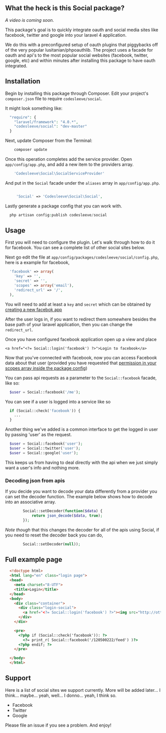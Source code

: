 ## What the heck is this Social package?

*_A video is coming soon._*

This package's goal is to quickly integrate oauth and social media sites like facebook, twitter and google into your laravel 4 application.

We do this with a preconfigured setup of oauth plugins that piggybacks off of the very popular lusitanian/phpoauthlib. The project uses a facade for oauth and api's to the most popular social websites (facebook, twitter, google, etc) and within minutes after installing this package to have oauth integrated.

## Installation

Begin by installing this package through Composer. Edit your project's `composer.json` file to require `codesleeve/social`.

It might look something like:

```php
  "require": {
    "laravel/framework": "4.0.*",
  	"codesleeve/social": "dev-master"
  }
```

Next, update Composer from the Terminal:

```php
    composer update
```

Once this operation completes add the service provider. Open `app/config/app.php`, and add a new item to the providers array.

```php
    'Codesleeve\Social\SocialServiceProvider'
```

And put in the `Social` facade under the `aliases` array in `app/config/app.php`.

```php

     'Social' => 'Codesleeve\Social\Social',
```

Lastly generate a package config that you can work with.

```php
  php artisan config:publish codesleeve/social
```

## Usage

First you will need to configure the plugin. Let's walk through how to do it for facebook. You can see a complete list of other social sites below.

Next go edit the file at `app/config/packages/codesleeve/social/config.php`, here is a example for facebook,

```php
  'facebook' => array(
  	'key' => '',
  	'secret' => '',
  	'scopes' => array('email'),
  	'redirect_url' => '/',
  ),
```

You will need to add at least a `key` and `secret` which can be obtained by [creating a new facebok app][dev_facebook]

After the user logs in, if you want to redirect them somewhere besides the base path of your laravel application, then you can change the `redirect_url`.

Once you have configured facebook application open up a view and place

    <a href="<?= Social::login('facebook') ?>">Login to facebook</a>

Now that you've connected with facebook, now you can access Facebook data about that user (provided you have requested that [permission in your scopes array inside the package config](https://developers.facebook.com/docs/reference/login/#permissions)) 

You can pass api requests as a parameter to the `Social::facebook` facade, like so:

```php
  $user = Social::facebook('/me');
```

You can see if a user is logged into a service like so

```php
  if (Social::check('facebook')) {
    ...
  }
```

Another thing we've added is a common interface to get the logged in user by passing 'user' as the request.

```php
  $user = Social::facebook('user');
  $user = Social::twitter('user');
  $user = Social::google('user');
```

This keeps us from having to deal directly with the api when we just simply want a user's info and nothing more.

### Decoding json from apis

If you decide you want to decode your data differently from a provider you can set the decoder function. The example below shows how to decode into an associative array. 

```php
        Social::setDecoder(function($data) {
            return json_decode($data, true);
        });
```

*_Note though_* that this changes the decoder for all of the apis using Social, if you need to reset the decoder back you can do,

```php
        Social::setDecoder(null));
```

## Full example page

```html
  <!doctype html>
  <html lang="en" class="login page">
  <head>
    <meta charset="8-UTF">
    <title>Login</title>
  </head>
  <body>
    <div class="container">
      <div class="login-social">
        <a href="<?= Social::login('facebook') ?>"><img src="http://ottopilotmedia.com/wp-content/uploads/2012/07/facebook-icon.jpg"></a>
      </div>
    </div>

    <pre>
      <?php if (Social::check('facebook')): ?>
        <?= print_r( Social::facebook('/120500222/feed') )?>
      <?php endif; ?>
    </pre>

  </body>
  </html>
```

## Support

Here is a list of social sites we support currently. More will be added later... I think... maybe... yeah, well... I donno... yeah, I think so.

  - Facebook
  - Twitter
  - Google

Please file an issue if you see a problem. And enjoy!


[dev_facebook]: https://developers.facebook.com/apps  "Create an app on facebook developers site"
